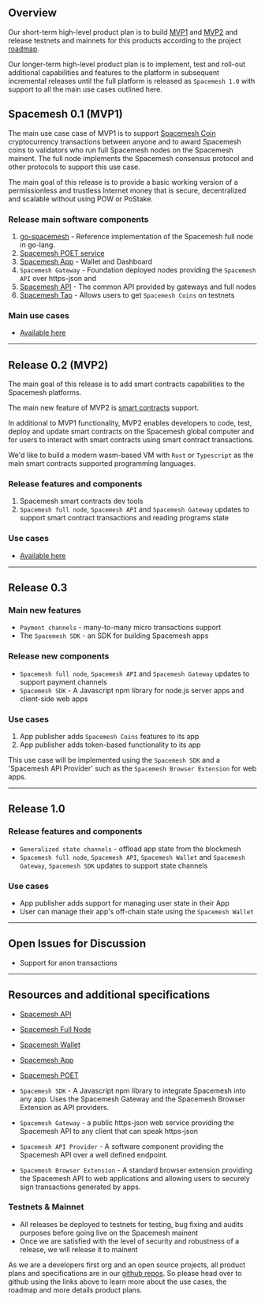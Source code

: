 ## Overview

Our short-term high-level product plan is to build [MVP1](mvp1.md) and [MVP2](mvp2.md) and release testnets and mainnets for this products according to the project [roadmap](https://github.com/spacemeshos/go-spacemesh/wiki/Roadmap).

Our longer-term high-level product plan is to implement, test and roll-out additional capabilities and features to the platform in subsequent incremental releases until the full platform is released as `Spacemesh 1.0` with support to all the main use cases outlined here.

## Spacemesh 0.1 (MVP1)

The main use case case of MVP1 is to support [Spacemesh Coin](spacemesh_coin.md) cryptocurrency transactions between anyone and to award Spacemesh coins to validators who run full Spacemesh nodes on the Spacemesh mainent. The full node implements the Spacemesh consensus protocol and other protocols to support this use case.

The main goal of this release is to provide a basic working version of a permissionless and trustless Internet money that is secure, decentralized and scalable without using POW or PoStake.

### Release main software components

1. [go-spacemesh](https://github.com/spacemeshos/go-spacemesh) - Reference implementation of the Spacemesh full node in go-lang.
2. [Spacemesh POET service](https://github.com/spacemeshos/POET)
3. [Spacemesh App](https://github.com/spacemeshos/app) - Wallet and Dashboard
4. `Spacemesh Gateway` - Foundation deployed nodes providing the `Spacemesh API` over https-json and
5. [Spacemesh API](https://github.com/spacemeshos/go-spacemesh/wiki/spacemesh-api) - The common API provided by gateways and full nodes
6. [Spacemesh Tap](tap.md) - Allows users to get `Spacemesh Coins` on testnets

### Main use cases
- [Available here](mvp1.md)

---

## Release 0.2 (MVP2)

The main goal of this release is to add smart contracts capabilities to the Spacemesh platforms.

The main new feature of MVP2 is [smart contracts](https://github.com/spacemeshos/go-spacemesh/wiki/Smart-Contracts) support.

In additional to MVP1 functionality, MVP2 enables developers to code, test, deploy and update smart contracts on the Spacemesh global computer and for users to interact with smart contracts using smart contract transactions.

We'd like to build a modern wasm-based VM with `Rust` or `Typescript` as the main smart contracts supported programming languages.

### Release features and components
1. Spacemesh smart contracts dev tools
2. `Spacemesh full node`, `Spacemesh API` and `Spacemesh Gateway` updates to support smart contract transactions and reading programs state

### Use cases
- [Available here](mvp2.md)

---

## Release 0.3

### Main new features
- `Payment channels` - many-to-many micro transactions support
- The `Spacemesh SDK` - an SDK for building Spacemesh apps

### Release new components
- `Spacemesh full node`, `Spacemesh API` and `Spacemesh Gateway` updates to support payment channels
- `Spacemesh SDK` - A Javascript npm library for node.js server apps and client-side web apps

### Use cases
1. App publisher adds `Spacemesh Coins` features to its app
2. App publisher adds token-based functionality to its app

This use case will be implemented using the `Spacemesh SDK` and a 'Spacemesh API Provider' such as the `Spacemesh Browser Extension` for web apps.

----

## Release 1.0

### Release features and components
- `Generalized state channels` - offload app state from the blockmesh
- `Spacemesh full node`, `Spacemesh API`, `Spacemesh Wallet` and `Spacemesh Gateway`, `Spacemesh SDK` updates to support state channels

### Use cases
- App publisher adds support for managing user state in their App
- User can manage their app's off-chain state using the `Spacemesh Wallet`

----

## Open Issues for Discussion

- Support for anon transactions

----
## Resources and additional specifications

- [Spacemesh API](https://github.com/spacemeshos/go-spacemesh/wiki/spacemesh-api)

- [Spacemesh Full Node](https://github.com/spacemeshos/go-spacemesh)

- [Spacemesh Wallet](https://github.com/spacemeshos/app/wiki/wallet)

- [Spacemesh App](https://github.com/spacemeshos/app)

- [Spacemesh POET](https://github.com/spacemeshos/poet)

- `Spacemesh SDK` - A Javascript npm library to integrate Spacemesh into any app. Uses the Spacemesh Gateway and the Spacemesh Browser Extension as API providers.
- `Spacemesh Gateway` - a public https-json web service providing the Spacemesh API to any client that can speak https-json

- `Spacemesh API Provider` - A software component providing the Spacemesh API over a well defined endpoint.

- `Spacemesh Browser Extension` - A standard browser extension providing the Spacemesh API to web applications and allowing users to securely sign transactions generated by apps.

### Testnets & Mainnet
- All releases be deployed to testnets for testing, bug fixing and audits purposes before going live on the Spacemesh mainent
- Once we are satisfied with the level of security and robustness of a release, we will release it to mainent

As we are a developers first org and an open source projects, all product plans and specifications are in our [github repos](https://github.com/spacemeshos). So please head over to github using the links above to learn more about the use cases, the roadmap and more details product plans.
